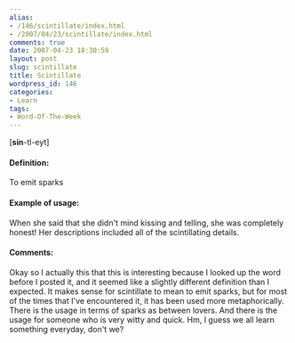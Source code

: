 ```yaml
---
alias:
- /146/scintillate/index.html
- /2007/04/23/scintillate/index.html
comments: true
date: 2007-04-23 18:30:59
layout: post
slug: scintillate
title: Scintillate
wordpress_id: 146
categories:
- Learn
tags:
- Word-Of-The-Week
---
```


[**sin**-tl-eyt]


#### Definition:


To emit sparks



#### Example of usage:


When she said that she didn't mind kissing and telling, she was completely honest!  Her descriptions included all of the scintillating details.



#### Comments:


Okay so I actually this that this is interesting because I looked up the word before I posted it, and it seemed like a slightly different definition than I expected.  It makes sense for scintillate to mean to emit sparks, but for most of the times that I've encountered it, it has been used more metaphorically.  There is the usage in terms of sparks as between lovers.  And there is the usage for someone who is very witty and quick.  Hm, I guess we all learn something everyday, don't we?
